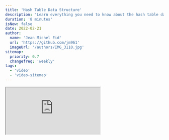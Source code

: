 ```yaml
---
title: 'Hash Table Data Structure'
description: 'Learn everything you need to know about the hash table data structure'
duration: '8 minutes'
isNew: false
date: 2022-02-21
author:
  name: 'Jean Michel Eid'
  url: 'https://github.com/jm961'
  imageUrl: '/authors/IMG_3110.jpg'
sitemap:
  priority: 0.7
  changefreq: 'weekly'
tags:
  - 'video'
  - 'video-sitemap'
---
```


<iframe class="w-full aspect-video mb-5" src="https://www.youtube.com/embed/jalSiaIi8j4" title="Hash Table Data Structure"></iframe>
